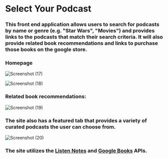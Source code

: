 # Select Your Podcast

### This front end application allows users to search for podcasts by name or genre (e.g. "Star Wars", "Movies") and provides links to the podcasts that match their search criteria. It will also provide related book recommendations and links to purchase those books on the google store. 

### Homepage
![Screenshot (17)](https://user-images.githubusercontent.com/49291154/65293430-3d4b5500-db29-11e9-9d5e-7154e8ccca2c.png)


![Screenshot (18)](https://user-images.githubusercontent.com/49291154/65293462-518f5200-db29-11e9-86bf-6edef7fd5ad3.png)

### Related book recommendations:

![Screenshot (19)](https://user-images.githubusercontent.com/49291154/65294293-31ad5d80-db2c-11e9-8198-147d78c8b4c6.png)

### The site also has a featured tab that provides a variety of curated podcasts the user can choose from.    

![Screenshot (20)](https://user-images.githubusercontent.com/49291154/65293946-f199ab00-db2a-11e9-923e-138447cf3c2b.png)

### The site utilizes the [Listen Notes](https://rapidapi.com/listennotes/api/listennotes) and [Google Books](https://www.programmableweb.com/api/google-books) APIs.



